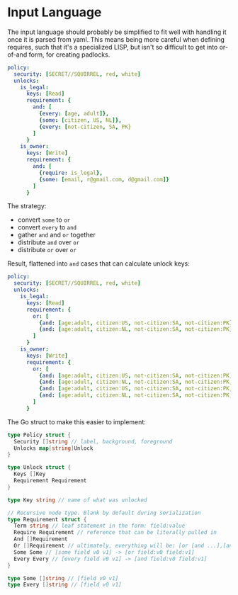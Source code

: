 

# Input Language

The input language should probably be simplified to fit well with
handling it once it is parsed from yaml.  This means being more careful
when defining requires, such that it's a specialized LISP, but isn't so
difficult to get into or-of-and form, for creating padlocks.

```yaml
policy:
  security: [SECRET//SQUIRREL, red, white]
  unlocks:
    is_legal:
      keys: [Read]
      requirement: {
        and: [
          {every: [age, adult]},
          {some: [citizen, US, NL]},
          {every: [not-citizen, SA, PK}
        ]
      }
    is_owner:
      keys: [Write]
      requirement: {
        and: [
          {require: is_legal},
          {some: [email, r@gmail.com, d@gmail.com]}
        ]
      }
```
The strategy:
- convert `some` to `or`
- convert `every` to `and`
- gather `and` and `or` together
- distribute `and` over `or`
- distribute `or` over `or` 

Result, flattened into `and` cases that can calculate unlock keys:

```yaml
policy:
  security: [SECRET//SQUIRREL, red, white]
  unlocks:
    is_legal:
      keys: [Read]
      requirement: {
        or: [
          {and: [age:adult, citizen:US, not-citizen:SA, not-citizen:PK]},	
          {and: [age:adult, citizen:NL, not-citizen:SA, not-citizen:PK]},	
        ]
      }
    is_owner:
      keys: [Write]
      requirement: {
        or: [
          {and: [age:adult, citizen:US, not-citizen:SA, not-citizen:PK, email:r@gmail.com]},	
          {and: [age:adult, citizen:NL, not-citizen:SA, not-citizen:PK, email:d@gmail.com]},	
          {and: [age:adult, citizen:US, not-citizen:SA, not-citizen:PK, email:r@gmail.com]},	
          {and: [age:adult, citizen:NL, not-citizen:SA, not-citizen:PK, email:d@gmail.com]},	
        ]
      }
```
The Go struct to make this easier to implement:

```go
type Policy struct {
  Security []string // label, background, foreground
  Unlocks map[string]Unlock
}

type Unlock struct {
  Keys []Key
  Requirement Requirement
}

type Key string // name of what was unlocked

// Recursive node type. Blank by default during serialization
type Requirement struct {
  Term string // leaf statement in the form: field:value
  Require Requirement // reference that can be literally pulled in
  And []Requirement
  Or []Requirement // ultimately, everything will be: [or [and ...],[and ...]]
  Some Some // [some field v0 v1] -> [or field:v0 field:v1]
  Every Every // [every field v0 v1] -> [and field:v0 field:v1]
}

type Some []string // [field v0 v1]
type Every []string // [field v0 v1]
```
